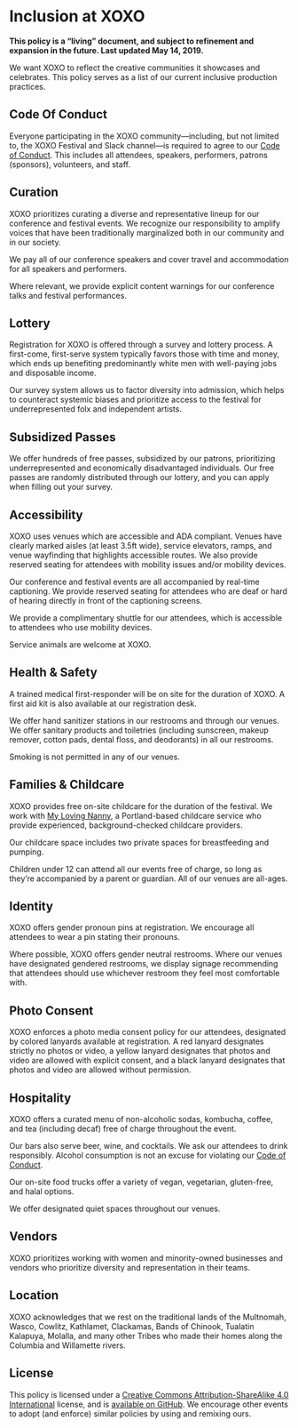 # Inclusion at XOXO

**This policy is a “living” document, and subject to refinement and expansion in the future. Last updated May 14, 2019.**

We want XOXO to reflect the creative communities it showcases and celebrates. This policy serves as a list of our current inclusive production practices.

## Code Of Conduct
Everyone participating in the XOXO community—including, but not limited to, the XOXO Festival and Slack channel—is required to agree to our [Code of Conduct](https://2018.xoxofest.com/conduct). This includes all attendees, speakers, performers, patrons (sponsors), volunteers, and staff.

## Curation
XOXO prioritizes curating a diverse and representative lineup for our conference and festival events. We recognize our responsibility to amplify voices that have been traditionally marginalized both in our community and in our society.

We pay all of our conference speakers and cover travel and accommodation for all speakers and performers.

Where relevant, we provide explicit content warnings for our conference talks and festival performances.

## Lottery
Registration for XOXO is offered through a survey and lottery process. A first-come, first-serve system typically favors those with time and money, which ends up benefiting predominantly white men with well-paying jobs and disposable income.

Our survey system allows us to factor diversity into admission, which helps to counteract systemic biases and prioritize access to the festival for underrepresented folx and independent artists.

## Subsidized Passes
We offer hundreds of free passes, subsidized by our patrons, prioritizing underrepresented and economically disadvantaged individuals. Our free passes are randomly distributed through our lottery, and you can apply when filling out your survey.

## Accessibility
XOXO uses venues which are accessible and ADA compliant. Venues have clearly marked aisles (at least 3.5ft wide), service elevators, ramps, and venue wayfinding that highlights accessible routes. We also provide reserved seating for attendees with mobility issues and/or mobility devices.

Our conference and festival events are all accompanied by real-time captioning. We provide reserved seating for attendees who are deaf or hard of hearing directly in front of the captioning screens.

We provide a complimentary shuttle for our attendees, which is accessible to attendees who use mobility devices.

Service animals are welcome at XOXO.

## Health & Safety
A trained medical first-responder will be on site for the duration of XOXO. A first aid kit is also available at our registration desk.

We offer hand sanitizer stations in our restrooms and through our venues. We offer sanitary products and toiletries (including sunscreen, makeup remover, cotton pads, dental floss, and deodorants) in all our restrooms.

Smoking is not permitted in any of our venues.

## Families & Childcare
XOXO provides free on-site childcare for the duration of the festival. We work with [My Loving Nanny](http://www.mylovingnanny.net/), a Portland-based childcare service who provide experienced, background-checked childcare providers.

Our childcare space includes two private spaces for breastfeeding and pumping.

Children under 12 can attend all our events free of charge, so long as they’re accompanied by a parent or guardian. All of our venues are all-ages.

## Identity
XOXO offers gender pronoun pins at registration. We encourage all attendees to wear a pin stating their pronouns.

Where possible, XOXO offers gender neutral restrooms. Where our venues have designated gendered restrooms, we display signage recommending that attendees should use whichever restroom they feel most comfortable with.

## Photo Consent
XOXO enforces a photo media consent policy for our attendees, designated by colored lanyards available at registration. A red lanyard designates strictly no photos or video, a yellow lanyard designates that photos and video are allowed with explicit consent, and a black lanyard designates that photos and video are allowed without permission.

## Hospitality
XOXO offers a curated menu of non-alcoholic sodas, kombucha, coffee, and tea (including decaf) free of charge throughout the event. 

Our bars also serve beer, wine, and cocktails. We ask our attendees to drink responsibly. Alcohol consumption is not an excuse for violating our [Code of Conduct](https://2018.xoxofest.com/conduct).

Our on-site food trucks offer a variety of vegan, vegetarian, gluten-free, and halal options.

We offer designated quiet spaces throughout our venues.

## Vendors
XOXO prioritizes working with women and minority-owned businesses and vendors who prioritize diversity and representation in their teams.

## Location
XOXO acknowledges that we rest on the traditional lands of the Multnomah, Wasco, Cowlitz, Kathlamet, Clackamas, Bands of Chinook, Tualatin Kalapuya, Molalla, and many other Tribes who made their homes along the Columbia and Willamette rivers.

## License
This policy is licensed under a [Creative Commons Attribution-ShareAlike 4.0 International](https://creativecommons.org/licenses/by-sa/4.0/) license, and is [available on GitHub](https://github.com/xoxo/inclusion/). We encourage other events to adopt (and enforce) similar policies by using and remixing ours.
